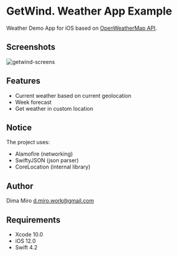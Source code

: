 # GetWind. Weather App Example
Weather Demo App for iOS based on [OpenWeatherMap API](https://openweathermap.org/).
## Screenshots
![getwind-screens](https://user-images.githubusercontent.com/15017363/49887805-928d6400-fe3d-11e8-8c39-b10009878bcf.png)
## Features
* Current weather based on current geolocation
* Week forecast
* Get weather in custom location

## Notice
The project uses:
* Alamofire (networking)
* SwiftyJSON (json parser)
* CoreLocation (internal library)

## Author
Dima Miro [d.miro.work@gmail.com](mailto:d.miro.work@gmail.com)

## Requirements
* Xcode 10.0
* iOS 12.0
* Swift 4.2
